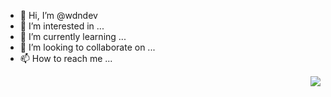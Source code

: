 - 👋 Hi, I’m @wdndev
- 👀 I’m interested in ...
- 🌱 I’m currently learning ...
- 💞️ I’m looking to collaborate on ...
- 📫 How to reach me ...

<img align="right" src="https://github-readme-stats.vercel.app/api?username=Dongnian Wang&show_icons=true">

<!---
wdndev/wdndev is a ✨ special ✨ repository because its `README.md` (this file) appears on your GitHub profile.
You can click the Preview link to take a look at your changes.
--->
